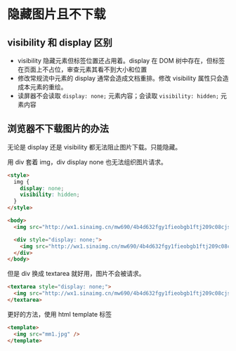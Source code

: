 # 隐藏图片且不下载

## visibility 和 display 区别

- visibility 隐藏元素但标签位置还占用着。display 在 DOM 树中存在，但标签在页面上不占位，审查元素其看不到大小和位置
- 修改常规流中元素的 display 通常会造成文档重排。修改 visibility 属性只会造成本元素的重绘。
- 读屏器不会读取 `display: none;` 元素内容；会读取 `visibility: hidden;` 元素内容

## 浏览器不下载图片的办法

无论是 display 还是 visibility 都无法阻止图片下载。只能隐藏。

用 div 套着 img，div display none 也无法组织图片请求。

```html
<style>
  img {
    display: none;
    visibility: hidden;
  }
</style>

<body>
  <img src="http://wx1.sinaimg.cn/mw690/4b4d632fgy1fieobgb1ftj209c08cjse.jpg" />

  <div style="display: none;">
    <img src="http://wx1.sinaimg.cn/mw690/4b4d632fgy1fieobgb1ftj209c08cjse.jpg" />
  </div>
</body>
```

但是 div 换成 textarea 就好用，图片不会被请求。

```html
<textarea style="display: none;">
  <img src="http://wx1.sinaimg.cn/mw690/4b4d632fgy1fieobgb1ftj209c08cjse.jpg">
</textarea>
```

更好的方法，使用 html template 标签

```html
<template>
  <img src="mm1.jpg" />
</template>
```
